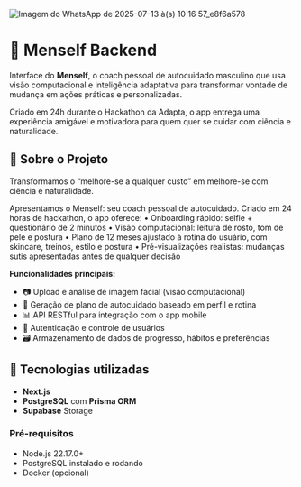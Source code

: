 ![Imagem do WhatsApp de 2025-07-13 à(s) 10 16 57_e8f6a578](https://github.com/user-attachments/assets/6692420c-46d2-4a64-9de1-af984a25640d)

# 🧠 Menself Backend

Interface do **Menself**, o coach pessoal de autocuidado masculino que usa visão computacional e inteligência adaptativa para transformar vontade de mudança em ações práticas e personalizadas.

Criado em 24h durante o Hackathon da Adapta, o app entrega uma experiência amigável e motivadora para quem quer se cuidar com ciência e naturalidade.

## 🚀 Sobre o Projeto

Transformamos o “melhore-se a qualquer custo” em melhore-se com ciência e naturalidade.

Apresentamos o Menself: seu coach pessoal de autocuidado. Criado em 24 horas de hackathon, o app oferece:
•	Onboarding rápido: selfie + questionário de 2 minutos
•	Visão computacional: leitura de rosto, tom de pele e postura
•	Plano de 12 meses ajustado à rotina do usuário, com skincare, treinos, estilo e postura
•	Pré-visualizações realistas: mudanças sutis apresentadas antes de qualquer decisão


**Funcionalidades principais:**
- 📷 Upload e análise de imagem facial (visão computacional)
- 🧠 Geração de plano de autocuidado baseado em perfil e rotina
- 📊 API RESTful para integração com o app mobile
- 🧪 Autenticação e controle de usuários
- 🗃️ Armazenamento de dados de progresso, hábitos e preferências

## 🧩 Tecnologias utilizadas

- **Next.js**
- **PostgreSQL** com **Prisma ORM**
- **Supabase** Storage


### Pré-requisitos
- Node.js 22.17.0+
- PostgreSQL instalado e rodando
- Docker (opcional)
